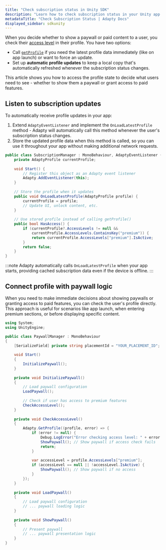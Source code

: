 ```yaml
---
title: "Check subscription status in Unity SDK"
description: "Learn how to check subscription status in your Unity app with Adapty."
metadataTitle: "Check Subscription Status | Adapty Docs"
displayed_sidebar: sdkunity
---
```


When you decide whether to show a paywall or paid content to a user, you check their [access level](access-level.md) in their profile. You have two options:

- Call [`getProfile`](unity-listen-subscription-changes.md) if you need the latest profile data immediately (like on app launch) or want to force an update.
- Set up **automatic profile updates** to keep a local copy that's automatically refreshed whenever the subscription status changes.

This article shows you how to access the profile state to decide what users need to see - whether to show them a paywall or grant access to paid features.

## Listen to subscription updates

To automatically receive profile updates in your app:

1. Extend `AdaptyEventListener` and implement the `OnLoadLatestProfile` method - Adapty will automatically call this method whenever the user's subscription status changes.
2. Store the updated profile data when this method is called, so you can use it throughout your app without making additional network requests.

```csharp
public class SubscriptionManager : MonoBehaviour, AdaptyEventListener {
    private AdaptyProfile currentProfile;
    
    void Start() {
        // Register this object as an Adapty event listener
        Adapty.AddEventListener(this);
    }
    
    // Store the profile when it updates
    public void OnLoadLatestProfile(AdaptyProfile profile) {
        currentProfile = profile;
        // Update UI, unlock content, etc.
    }
    
    // Use stored profile instead of calling getProfile()
    public bool HasAccess() {
        if (currentProfile?.AccessLevels != null && 
            currentProfile.AccessLevels.ContainsKey("premium")) {
            return currentProfile.AccessLevels["premium"].IsActive;
        }
        return false;
    }
}
```

:::note
Adapty automatically calls `OnLoadLatestProfile` when your app starts, providing cached subscription data even if the device is offline.
:::

## Connect profile with paywall logic

When you need to make immediate decisions about showing paywalls or granting access to paid features, you can check the user's profile directly. This approach is useful for scenarios like app launch, when entering premium sections, or before displaying specific content.

```csharp
using System;
using UnityEngine;

public class PaywallManager : MonoBehaviour
{
    [SerializeField] private string placementId = "YOUR_PLACEMENT_ID";
    
    void Start()
    {
        InitializePaywall();
    }
    
    private void InitializePaywall()
    {
        // Load paywall configuration
        LoadPaywall();
        
        // Check if user has access to premium features
        CheckAccessLevel();
    }
    
    private void CheckAccessLevel()
    {
        Adapty.GetProfile((profile, error) => {
            if (error != null) {
                Debug.LogError("Error checking access level: " + error.Message);
                ShowPaywall(); // Show paywall if access check fails
                return;
            }
            
            var accessLevel = profile.AccessLevels["premium"];
            if (accessLevel == null || !accessLevel.IsActive) {
                ShowPaywall(); // Show paywall if no access
            }
        });
    }
    
    private void LoadPaywall()
    {
        // Load paywall configuration
        // ... paywall loading logic
    }
    
    private void ShowPaywall()
    {
        // Present paywall
        // ... paywall presentation logic
    }
}
``` 